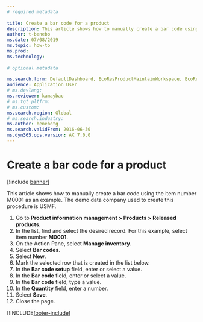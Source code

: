 ```yaml
--- 
# required metadata 
 
title: Create a bar code for a product
description: This article shows how to manually create a bar code using the item number M0001 as an example. 
author: t-benebo
ms.date: 07/08/2019
ms.topic: how-to 
ms.prod:  
ms.technology:  
 
# optional metadata 
 
ms.search.form: DefaultDashboard, EcoResProductMaintainWorkspace, EcoResProductOpenCasesFormPart, EcoResProductDetailsExtended, InventItemBarcode, InventItemBarcodeLookup   
audience: Application User 
# ms.devlang:  
ms.reviewer: kamaybac
# ms.tgt_pltfrm:  
# ms.custom:  
ms.search.region: Global
# ms.search.industry: 
ms.author: benebotg
ms.search.validFrom: 2016-06-30 
ms.dyn365.ops.version: AX 7.0.0 
---
```

# Create a bar code for a product

[!include [banner](../../includes/banner.md)]

This article shows how to manually create a bar code using the item number M0001 as an example. The demo data company used to create this procedure is USMF.

1. Go to **Product information management \> Products \> Released products**.
1. In the list, find and select the desired record. For this example, select item number **M0001**.
1. On the Action Pane, select **Manage inventory**.
1. Select **Bar codes**.
1. Select **New**.
1. Mark the selected row that is created in the list below.
1. In the **Bar code setup** field, enter or select a value.
1. In the **Bar code** field, enter or select a value.
1. In the **Bar code** field, type a value.  
1. In the **Quantity** field, enter a number.
1. Select **Save**.
1. Close the page. 



[!INCLUDE[footer-include](../../../includes/footer-banner.md)]